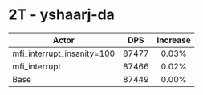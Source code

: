 # 2T - yshaarj-da
| Actor | DPS | Increase |
|---|:---:|:---:|
|mfi_interrupt_insanity=100|87477|0.03%|
|mfi_interrupt|87466|0.02%|
|Base|87449|0.00%|

